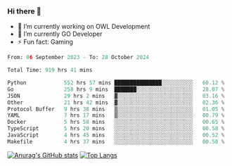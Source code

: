 ### Hi there 👋 

- 🔭 I’m currently working on OWL Development
- 🌱 I’m currently GO Developer
-  ⚡ Fun fact: Gaming
  
  <!--
- 👯 I’m looking to collaborate on ...
- 🤔 I’m looking for help with ...
- 💬 Ask me about ...
- 📫 How to reach me: ...
- 😄 Pronouns: ...
-->

<!--START_SECTION:waka-->

```python
From: 06 September 2023 - To: 28 October 2024

Total Time: 919 hrs 41 mins

Python            552 hrs 57 mins ███████████████░░░░░░░░░░   60.12 %
Go                258 hrs 9 mins  ███████░░░░░░░░░░░░░░░░░░   28.07 %
JSON              29 hrs 2 mins   ▓░░░░░░░░░░░░░░░░░░░░░░░░   03.16 %
Other             21 hrs 42 mins  ▓░░░░░░░░░░░░░░░░░░░░░░░░   02.36 %
Protocol Buffer   9 hrs 38 mins   ▒░░░░░░░░░░░░░░░░░░░░░░░░   01.05 %
YAML              7 hrs 17 mins   ▒░░░░░░░░░░░░░░░░░░░░░░░░   00.79 %
Docker            5 hrs 58 mins   ░░░░░░░░░░░░░░░░░░░░░░░░░   00.65 %
TypeScript        5 hrs 20 mins   ░░░░░░░░░░░░░░░░░░░░░░░░░   00.58 %
JavaScript        4 hrs 45 mins   ░░░░░░░░░░░░░░░░░░░░░░░░░   00.52 %
Makefile          4 hrs 37 mins   ░░░░░░░░░░░░░░░░░░░░░░░░░   00.50 %
```

<!--END_SECTION:waka-->

[![Anurag's GitHub stats](https://github-readme-stats.vercel.app/api?username=aebalz&show_icons=true&theme=codeSTACKr)](https://github.com/anuraghazra/github-readme-stats)
[![Top Langs](https://github-readme-stats.vercel.app/api/top-langs/?username=aebalz&layout=compact&card_width=350&theme=codeSTACKr)](https://github.com/anuraghazra/github-readme-stats)
<!-- [![Readme Card](https://github-readme-stats.vercel.app/api/pin/?username=aebalz&repo=go-gin-gone&show_owner=true)](https://github.com/anuraghazra/github-readme-stats)-->
